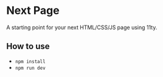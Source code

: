 # Next Page

A starting point for your next HTML/CSS/JS page using 11ty.

## How to use

- ```npm install```
- ```npm run dev```
